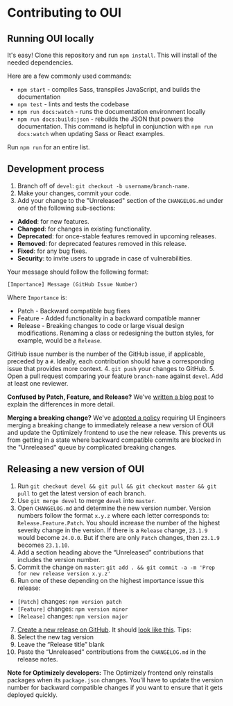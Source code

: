 # Contributing to OUI

## Running OUI locally

It's easy! Clone this repository and run `npm install`. This will install of the needed dependencies.

Here are a few commonly used commands:

* `npm start` - compiles Sass, transpiles JavaScript, and builds the documentation
* `npm test` - lints and tests the codebase
* `npm run docs:watch` - runs the documentation environment locally
* `npm run docs:build:json` - rebuilds the JSON that powers the documentation. This command is helpful in conjunction with `npm run docs:watch` when updating Sass or React examples.

Run `npm run` for an entire list.

## Development process

1. Branch off of `devel`: `git checkout -b username/branch-name`.
2. Make your changes, commit your code.
3. Add your change to the "Unreleased" section of the `CHANGELOG.md` under one of the following sub-sections:
  * **Added**: for new features.
  * **Changed**: for changes in existing functionality.
  * **Deprecated**: for once-stable features removed in upcoming releases.
  * **Removed**: for deprecated features removed in this release.
  * **Fixed**: for any bug fixes.
  * **Security**: to invite users to upgrade in case of vulnerabilities.

  Your message should follow the following format:

  ```
  [Importance] Message (GitHub Issue Number)
  ```

  Where `Importance` is:

  * Patch - Backward compatible bug fixes
  * Feature - Added functionality in a backward compatible manner
  * Release - Breaking changes to code or large visual design modifications. Renaming a class or redesigning the button styles, for example, would be a `Release`.

  GitHub issue number is the number of the GitHub issue, if applicable, preceded by a `#`. Ideally, each contribution should have a corresponding issue that provides more context.
4. `git push` your changes to GitHub.
5. Open a pull request comparing your feature `branch-name` against `devel`. Add at least one reviewer.

**Confused by Patch, Feature, and Release?** We've [written a blog post](https://medium.com/design-optimizely/how-to-version-your-ui-library-1c7a1b7ee23a) to explain the differences in more detail.

**Merging a breaking change?** We've [adopted a policy](https://github.com/optimizely/oui/issues/360) requiring UI Engineers merging a breaking change to immediately release a new version of OUI and update the Optimizely frontend to use the new release. This prevents us from getting in a state where backward compatible commits are blocked in the "Unreleased" queue by complicated breaking changes.


## Releasing a new version of OUI

1. Run `git checkout devel && git pull && git checkout master && git pull` to get the latest version of each branch.
2. Use `git merge devel` to merge `devel` into `master`.
3. Open `CHANGELOG.md` and determine the new version number. Version numbers follow the format `x.y.z` where each letter corresponds to: `Release.Feature.Patch`. You should increase the number of the highest severity change in the version. If there is a `Release` change, `23.1.9` would become `24.0.0`. But if there are only `Patch` changes, then `23.1.9` becomes `23.1.10`.
4. Add a section heading above the “Unreleased” contributions that includes the version number.
5. Commit the change on `master`: `git add . && git commit -a -m 'Prep for new release version x.y.z'`
6. Run one of these depending on the highest importance issue this release:
  * `[Patch]` changes: `npm version patch`
  * `[Feature]` changes: `npm version minor`
  * `[Release]` changes: `npm version major`
7. [Create a new release on GitHub](https://github.com/optimizely/oui/releases/new). It should [look like this](https://www.dropbox.com/s/1nln5ttbxfbacuv/Screenshot%202015-09-02%2011.31.21.png). Tips:
  1. Select the new tag version
  2. Leave the “Release title” blank
  3. Paste the “Unreleased” contributions from the `CHANGELOG.md` in the release notes.

**Note for Optimizely developers:** The Optimizely frontend only reinstalls packages when its `package.json` changes. You'll have to update the version number for backward compatible changes if you want to ensure that it gets deployed quickly.
